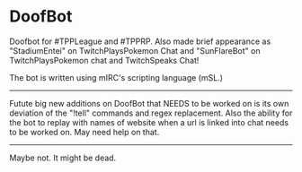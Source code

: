 DoofBot
=======

Doofbot for #TPPLeague and #TPPRP. Also made brief appearance as "StadiumEntei" on TwitchPlaysPokemon Chat and "SunFlareBot" on TwitchPlaysPokemon chat and TwitchSpeaks Chat!

The bot is written using mIRC's scripting language (mSL.)
***************************************************
Futute big new additions on DoofBot that NEEDS to be worked on is its own deviation of the "!tell" commands and regex replacement. Also the ability for the bot to replay with names of website when a url is linked into chat needs to be worked on. May need help on that.
***********************
Maybe not. It might be dead.
